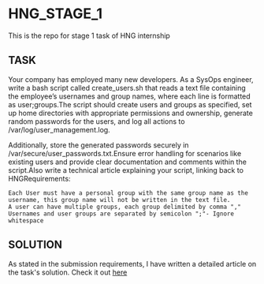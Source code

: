 # HNG_STAGE_1
This is the repo for stage 1 task of HNG internship

## TASK
Your company has employed many new developers. As a SysOps engineer, write a bash script called create_users.sh that reads a text file containing the employee’s usernames and group names, where each line is formatted as user;groups.The script should create users and groups as specified, set up home directories with appropriate permissions and ownership, generate random passwords for the users, and log all actions to /var/log/user_management.log. 

Additionally, store the generated passwords securely in /var/secure/user_passwords.txt.Ensure error handling for scenarios like existing users and provide clear documentation and comments within the script.Also write a technical article explaining your script, linking back to HNGRequirements:

    Each User must have a personal group with the same group name as the username, this group name will not be written in the text file.
    A user can have multiple groups, each group delimited by comma ","
    Usernames and user groups are separated by semicolon ";"- Ignore whitespace

## SOLUTION
As stated in the submission requirements, I have written a detailed article on the task's solution. Check it out [here](https://devopsmaestro.hashnode.dev/how-to-automate-user-creation-with-bash-script-in-your-company) 